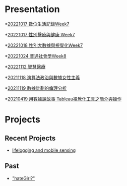 # Presentation
*[20221017 數位生活記錄Week7]()

*[20221017 性別醫療與健康 Week7]()

*[20221018 性別大數據與視覺化Week7]()

*[20221024 普通社會學Week8]()

*[20221112 智慧醫療]()

*[20211118 演算法政治與數據女性主義]()

*[20211119 數據計劃的倫理分析]()

*[20210419 用數據說故事 Tableau視覺化工具之簡介與操作]()


# Projects

## Recent Projects
* [lifelogging and mobile sensing]()

## Past
* ["hateGirl?"]()

